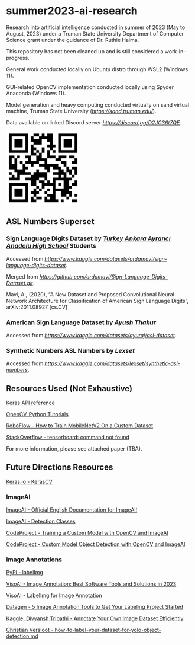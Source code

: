 # summer2023-ai-research
Research into artificial intelligence conducted in summer of 2023 (May to August, 2023) under a Truman State University Department of Computer Science grant under the guidance of Dr. Ruthie Halma.

This repository has not been cleaned up and is still considered a work-in-progress.

General work conducted locally on Ubuntu distro through WSL2 (Windows 11).

GUI-related OpenCV implementation conducted locally using Spyder Anaconda (Windows 11).

Model generation and heavy computing conducted virtually on sand virtual machine, Truman State University (*https://sand.truman.edu/*).

Data available on linked Discord server *https://discord.gg/D2JC36t7QE*.

<img src="FINAL/discord-qr.png" width="200">

## ASL Numbers Superset

### Sign Language Digits Dataset by ***[Turkey Ankara Ayrancı Anadolu High School](http://ayrancianadolu.meb.k12.tr)*** Students

Accessed from *https://www.kaggle.com/datasets/ardamavi/sign-language-digits-dataset*.

Merged from *https://github.com/ardamavi/Sign-Language-Digits-Dataset.git*.

Mavi, A., (2020), “A New Dataset and Proposed Convolutional Neural Network Architecture for Classification of American Sign Language Digits”, arXiv:2011.08927 [cs.CV]

### American Sign Language Dataset by ***Ayush Thakur***

Accessed from *https://www.kaggle.com/datasets/ayuraj/asl-dataset*.

### Synthetic Numbers ASL Numbers by ***Lexset***

Accessed from *https://www.kaggle.com/datasets/lexset/synthetic-asl-numbers*.

<!-- Possible fourth dataset at https://www.kaggle.com/datasets/rayeed045/american-sign-language-digit-dataset -->

## Resources Used (Not Exhaustive)

[Keras API reference](https://keras.io/api/)

[OpenCV-Python Tutorials](https://docs.opencv.org/3.4/d6/d00/tutorial_py_root.html)

[RoboFlow - How to Train MobileNetV2 On a Custom Dataset](https://blog.roboflow.com/how-to-train-mobilenetv2-on-a-custom-dataset/)

[StackOverflow - tensorboard: command not found](https://stackoverflow.com/a/47715665)

For more information, please see attached paper (TBA).

## Future Directions Resources

[Keras.io - KerasCV](https://keras.io/keras_cv/)

### ImageAI

[ImageAI - Official English Documentation for ImageAI!](https://imageai.readthedocs.io/en/latest/index.html)

[ImageAI - Detection Classes](https://imageai.readthedocs.io/en/latest/detection/index.html)

[CodeProject - Training a Custom Model with OpenCV and ImageAI](https://www.codeproject.com/Articles/5270244/Training-a-Custom-Model-with-OpenCV-and-ImageAI)

[CodeProject - Custom Model Object Detection with OpenCV and ImageAI](https://www.codeproject.com/Articles/5270246/Custom-Model-Object-Detection-with-OpenCV-and-Imag)

### Image Annotations

[PyPi - labelImg](https://pypi.org/project/labelImg/)

[VisoAI - Image Annotation: Best Software Tools and Solutions in 2023](https://viso.ai/computer-vision/image-annotation/)

[VisoAI - LabelImg for Image Annotation](https://viso.ai/computer-vision/labelimg-for-image-annotation/)

[Datagen - 5 Image Annotation Tools to Get Your Labeling Project Started](https://datagen.tech/guides/image-annotation/image-annotation-tool/)

[Kaggle, Divyansh Tripathi - Annotate Your Own Image Dataset Efficiently](https://www.kaggle.com/code/divyanshtripathi/annotate-your-own-image-dataset-efficiently/notebook)

[Christian Versloot - how-to-label-your-dataset-for-yolo-object-detection.md](https://github.com/christianversloot/machine-learning-articles/blob/main/how-to-label-your-dataset-for-yolo-object-detection.md)